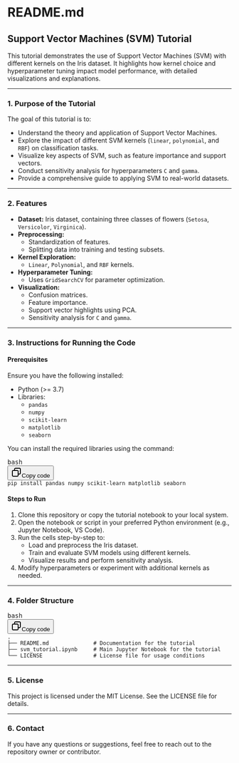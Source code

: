 # README.md

## **Support Vector Machines (SVM) Tutorial**

This tutorial demonstrates the use of Support Vector Machines (SVM) with different kernels on the Iris dataset. It highlights how kernel choice and hyperparameter tuning impact model performance, with detailed visualizations and explanations.

---

### **1. Purpose of the Tutorial**

The goal of this tutorial is to:

* Understand the theory and application of Support Vector Machines.
* Explore the impact of different SVM kernels (`linear`, `polynomial`, and `RBF`) on classification tasks.
* Visualize key aspects of SVM, such as feature importance and support vectors.
* Conduct sensitivity analysis for hyperparameters `C` and `gamma`.
* Provide a comprehensive guide to applying SVM to real-world datasets.

---

### **2. Features**

* **Dataset:** Iris dataset, containing three classes of flowers (`Setosa`, `Versicolor`, `Virginica`).
* **Preprocessing:**
  * Standardization of features.
  * Splitting data into training and testing subsets.
* **Kernel Exploration:**
  * `Linear`, `Polynomial`, and `RBF` kernels.
* **Hyperparameter Tuning:**
  * Uses `GridSearchCV` for parameter optimization.
* **Visualization:**
  * Confusion matrices.
  * Feature importance.
  * Support vector highlights using PCA.
  * Sensitivity analysis for `C` and `gamma`.

---

### **3. Instructions for Running the Code**

#### **Prerequisites**

Ensure you have the following installed:

* Python (>= 3.7)
* Libraries:
  * `pandas`
  * `numpy`
  * `scikit-learn`
  * `matplotlib`
  * `seaborn`

You can install the required libraries using the command:

<pre class="!overflow-visible"><div class="contain-inline-size rounded-md border-[0.5px] border-token-border-medium relative bg-token-sidebar-surface-primary dark:bg-gray-950"><div class="flex items-center text-token-text-secondary px-4 py-2 text-xs font-sans justify-between rounded-t-md h-9 bg-token-sidebar-surface-primary dark:bg-token-main-surface-secondary select-none">bash</div><div class="sticky top-9 md:top-[5.75rem]"><div class="absolute bottom-0 right-2 flex h-9 items-center"><div class="flex items-center rounded bg-token-sidebar-surface-primary px-2 font-sans text-xs text-token-text-secondary dark:bg-token-main-surface-secondary"><span class="" data-state="closed"><button class="flex gap-1 items-center select-none py-1"><svg width="24" height="24" viewBox="0 0 24 24" fill="none" xmlns="http://www.w3.org/2000/svg" class="icon-sm"><path fill-rule="evenodd" clip-rule="evenodd" d="M7 5C7 3.34315 8.34315 2 10 2H19C20.6569 2 22 3.34315 22 5V14C22 15.6569 20.6569 17 19 17H17V19C17 20.6569 15.6569 22 14 22H5C3.34315 22 2 20.6569 2 19V10C2 8.34315 3.34315 7 5 7H7V5ZM9 7H14C15.6569 7 17 8.34315 17 10V15H19C19.5523 15 20 14.5523 20 14V5C20 4.44772 19.5523 4 19 4H10C9.44772 4 9 4.44772 9 5V7ZM5 9C4.44772 9 4 9.44772 4 10V19C4 19.5523 4.44772 20 5 20H14C14.5523 20 15 19.5523 15 19V10C15 9.44772 14.5523 9 14 9H5Z" fill="currentColor"></path></svg>Copy code</button></span></div></div></div><div class="overflow-y-auto p-4" dir="ltr"><code class="!whitespace-pre hljs language-bash">pip install pandas numpy scikit-learn matplotlib seaborn
</code></div></div></pre>

#### **Steps to Run**

1. Clone this repository or copy the tutorial notebook to your local system.
2. Open the notebook or script in your preferred Python environment (e.g., Jupyter Notebook, VS Code).
3. Run the cells step-by-step to:
   * Load and preprocess the Iris dataset.
   * Train and evaluate SVM models using different kernels.
   * Visualize results and perform sensitivity analysis.
4. Modify hyperparameters or experiment with additional kernels as needed.

---

### **4. Folder Structure**

<pre class="!overflow-visible"><div class="contain-inline-size rounded-md border-[0.5px] border-token-border-medium relative bg-token-sidebar-surface-primary dark:bg-gray-950"><div class="flex items-center text-token-text-secondary px-4 py-2 text-xs font-sans justify-between rounded-t-md h-9 bg-token-sidebar-surface-primary dark:bg-token-main-surface-secondary select-none">bash</div><div class="sticky top-9 md:top-[5.75rem]"><div class="absolute bottom-0 right-2 flex h-9 items-center"><div class="flex items-center rounded bg-token-sidebar-surface-primary px-2 font-sans text-xs text-token-text-secondary dark:bg-token-main-surface-secondary"><span class="" data-state="closed"><button class="flex gap-1 items-center select-none py-1"><svg width="24" height="24" viewBox="0 0 24 24" fill="none" xmlns="http://www.w3.org/2000/svg" class="icon-sm"><path fill-rule="evenodd" clip-rule="evenodd" d="M7 5C7 3.34315 8.34315 2 10 2H19C20.6569 2 22 3.34315 22 5V14C22 15.6569 20.6569 17 19 17H17V19C17 20.6569 15.6569 22 14 22H5C3.34315 22 2 20.6569 2 19V10C2 8.34315 3.34315 7 5 7H7V5ZM9 7H14C15.6569 7 17 8.34315 17 10V15H19C19.5523 15 20 14.5523 20 14V5C20 4.44772 19.5523 4 19 4H10C9.44772 4 9 4.44772 9 5V7ZM5 9C4.44772 9 4 9.44772 4 10V19C4 19.5523 4.44772 20 5 20H14C14.5523 20 15 19.5523 15 19V10C15 9.44772 14.5523 9 14 9H5Z" fill="currentColor"></path></svg>Copy code</button></span></div></div></div><div class="overflow-y-auto p-4" dir="ltr"><code class="!whitespace-pre hljs language-bash">.
├── README.md              # Documentation for the tutorial
├── svm_tutorial.ipynb     # Main Jupyter Notebook for the tutorial
└── LICENSE                # License file for usage conditions
</code></div></div></pre>

---

### **5. License**

This project is licensed under the MIT License. See the LICENSE file for details.

---

### **6. Contact**

If you have any questions or suggestions, feel free to reach out to the repository owner or contributor.
